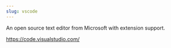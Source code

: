 ```yaml
---
slug: vscode
---
```


An open source text editor from Microsoft with extension support.

https://code.visualstudio.com/
